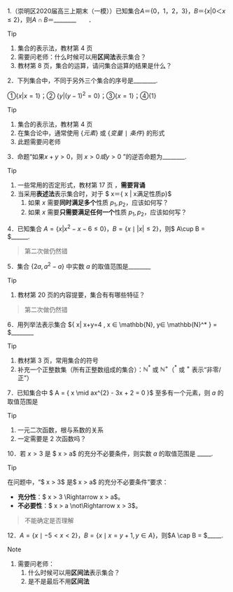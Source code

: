 1.（崇明区2020届高三上期末（一模））已知集合$A＝\{0，1，2，3\}$，$B＝\{x| 0＜x≤2\}$，则$A∩B$＝________　　．

> [!TIP]
>
> 1. 集合的表示法，教材第 4 页 
> 2. 需要问老师：什么时候可以用**区间法**表示集合？
> 3. 教材第 8 页，集合的运算，请问集合运算的结果是什么？










2．下列集合中，不同于另外三个集合的序号是________.

①$\{x | x = 1\}$；② $\{y | (y-1)^2 = 0\}$；③$\{x=1\}$；④$\{1\}$

> [!TIP]
>
> 1. 集合的表示法，教材第 4 页 
> 2. 在集合论中，通常使用 $\{元素\}$  或 $\{变量∣条件\}$ 的形式
> 3. 此题需要问老师









3．命题“如果$x+y>0$，则 $x >0 或 y >0$ ”的逆否命题为________.

> [!TIP]
>
> 1. 一些常用的否定形式，教材第 17 页 ，**需要背诵**
> 2. 当采用**表述法**表示集合时，对于 $ x＝\{ x | x满足性质p\}$
>    1. 如果 $x$ 需要**同时满足多个**性质 $p_1,p_2$，应该如何写？
>    1. 如果 $x$ 需要**只需要满足任何一个**性质 $p_1,p_2$，应该如何写？









4．已知集合  $A=\{x | x^2 -x -6 ≤ 0\}$，$B = \{x \mid \lvert x \rvert ≤2 \}$，则$ A\cup B = $______.

> 第二次做仍然错







5．集合 $\{2a, a^2 - a\}$ 中实数 $a$ 的取值范围是________

> [!TIP]
>
> 1. 教材第 20 页的内容提要，集合有有哪些特征？

> 第二次做仍然错





6．用列举法表示集合 $\{ x| x+y=4 ,  x ∈  \mathbb{N}, y∈  \mathbb{N}^* \} = $________

> [!TIP]
>
> 1. 教材第 3 页，常用集合的符号
> 2. 补充一个正整数集（所有正整数组成的集合）：$\mathbb{N}^*$ 或 $\mathbb{N}^+$（$^*$ 或 $^+$ 表示“非零/正”）









7．已知集合中 $ A = \{ x \mid ax^{2} - 3x + 2 = 0 \}$ 至多有一个元素，则 $a$ 的取值范围是   

> [!TIP]
>
> 1. 一元二次函数，根与系数的关系
> 2. 一定需要是 2 次函数吗？











10．若 $x>3$ 是 $ x > a$ 的充分不必要条件，则实数 $a$ 的取值范围是 _____.

> [!TIP]
>
> 在问题中，“$ x > 3$ 是$  x > a$ 的充分不必要条件”要求：
>  - **充分性**：$ x > 3 \Rightarrow x > a$。
>  - **不必要性**：$ x > a \not\Rightarrow x > 3$。

> 不能确定是否理解



12．$A=\{ x \mid -5 < x < 2\}$，$B = \{ x \mid x= y+1, y \in A \}$，则$A \cap B = $_____.

> [!NOTE]
>
> 1. 需要问老师：
>    1. 什么时候可以用**区间法**表示集合？
>    2. 是不是最后不用**区间法**

